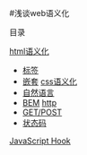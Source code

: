 #浅谈web语义化

目录

[html语义化]()
* [标签]()
* [嵌套]()
[css语义化]()
* [自然语言]()
* [BEM]()
[http]()
* [GET/POST]()
* [状态码]()

[JavaScript Hook]()
